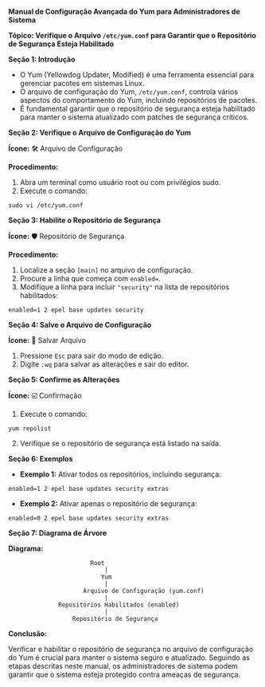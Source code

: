 **Manual de Configuração Avançada do Yum para Administradores de Sistema**

**Tópico: Verifique o Arquivo `/etc/yum.conf` para Garantir que o Repositório de Segurança Esteja Habilitado**

**Seção 1: Introdução**

* O Yum (Yellowdog Updater, Modified) é uma ferramenta essencial para gerenciar pacotes em sistemas Linux.
* O arquivo de configuração do Yum, `/etc/yum.conf`, controla vários aspectos do comportamento do Yum, incluindo repositórios de pacotes.
* É fundamental garantir que o repositório de segurança esteja habilitado para manter o sistema atualizado com patches de segurança críticos.

**Seção 2: Verifique o Arquivo de Configuração do Yum**

**Ícone:** 🛠️ Arquivo de Configuração

**Procedimento:**

1. Abra um terminal como usuário root ou com privilégios sudo.
2. Execute o comando:

```
sudo vi /etc/yum.conf
```

**Seção 3: Habilite o Repositório de Segurança**

**Ícone:** 🛡️ Repositório de Segurança

**Procedimento:**

1. Localize a seção `[main]` no arquivo de configuração.
2. Procure a linha que começa com `enabled=`.
3. Modifique a linha para incluir `"security"` na lista de repositórios habilitados:

```
enabled=1 2 epel base updates security
```

**Seção 4: Salve o Arquivo de Configuração**

**Ícone:** 💾 Salvar Arquivo

1. Pressione `Esc` para sair do modo de edição.
2. Digite `:wq` para salvar as alterações e sair do editor.

**Seção 5: Confirme as Alterações**

**Ícone:** ☑️ Confirmação

1. Execute o comando:

```
yum repolist
```

2. Verifique se o repositório de segurança está listado na saída.

**Seção 6: Exemplos**

* **Exemplo 1:** Ativar todos os repositórios, incluindo segurança:

```
enabled=1 2 epel base updates security extras
```

* **Exemplo 2:** Ativar apenas o repositório de segurança:

```
enabled=0 2 epel base updates security extras
```

**Seção 7: Diagrama de Árvore**

**Diagrama:**

```
                       Root
                           |
                          Yum
                           |
                     Arquivo de Configuração (yum.conf)
                           |
              Repositórios Habilitados (enabled)
                           |
                  Repositório de Segurança
```

**Conclusão:**

Verificar e habilitar o repositório de segurança no arquivo de configuração do Yum é crucial para manter o sistema seguro e atualizado. Seguindo as etapas descritas neste manual, os administradores de sistema podem garantir que o sistema esteja protegido contra ameaças de segurança.